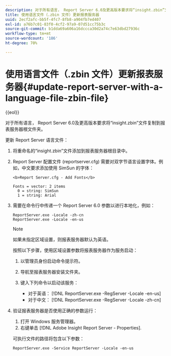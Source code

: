 ```yaml
---
description: 对于所有语言， Report Server 6.0及更高版本要求将“insight.zbin”文件复制到报表服务器根文件夹。
title: 使用语言文件（.zbin 文件）更新报表服务器
uuid: 2ecf2afc-bb5f-4fc7-8fb8-a904fb7ed407
exl-id: a76b7c01-83f0-4cf2-97a9-07d51cc75b3c
source-git-commit: b1dda69a606a16dccca30d2a74c7e63dbd27936c
workflow-type: tm+mt
source-wordcount: '186'
ht-degree: 70%

---
```


# 使用语言文件（.zbin 文件）更新报表服务器{#update-report-server-with-a-language-file-zbin-file}

{{eol}}

对于所有语言， Report Server 6.0及更高版本要求将“insight.zbin”文件复制到报表服务器根文件夹。

更新 Report Server 语言文件：

1. 将重命名的“insight.zbin”文件添加到报表服务器根目录中。
1. Report Server 配置文件 (reportserver.cfg) 需要对双字节语言设置字体。例如，中文要求添加使用 SimSun 的字体：

   ```
   <b>Report Server.cfg - Add Fonts</b> 
   
   Fonts = vector: 2 items 
     0 = string: SimSun 
     1 = string: Arial
   ```

1. 需要在命令行中传递一个 Report Server 6.0 参数以进行本地化，例如：

   ```
   ReportServer.exe -Locale -zh-cn 
   ReportServer.exe -Locale -en-us
   ```

   >[!NOTE]
   >
   >如果未指定区域设置，则报表服务器默认为英语。

   按照以下步骤，使用区域设置参数将报表服务器作为服务启动：

   1. 以管理员身份启动命令提示符。
   1. 导航至报表服务器安装文件夹。
   1. 键入下列命令以启动该服务：

      * 对于英语： [!DNL ReportServer.exe -RegServer -Locale -en-us]
      * 对于中文： [!DNL ReportServer.exe -RegServer -Locale -zh-cn]

1. 验证报表服务器是否使用正确的参数运行：

   1. 打开 Windows 服务管理器。
   1. 右键单击 [!DNL Adobe Insight Report Server - Properties].

   可执行文件的路径将包含以下参数：

   ```
   ReportServer.exe -Service ReportServer -Locale -en-us
   ```
